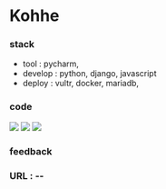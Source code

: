 # Kohhe

### stack 
- tool : pycharm,
- develop : python, django, javascript
- deploy : vultr, docker, mariadb,

### code
<img src="https://user-images.githubusercontent.com/66346342/105832806-b7d49080-600b-11eb-8f81-176db79d5f32.png">
<img src="https://user-images.githubusercontent.com/66346342/105832932-ddfa3080-600b-11eb-97a7-865b9e0e042d.png">
<img src="https://user-images.githubusercontent.com/66346342/105832964-e94d5c00-600b-11eb-816d-6db3405035d0.png">

### feedback

### URL : -- 




